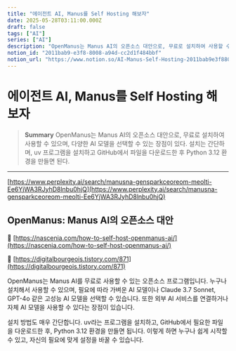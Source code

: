 ```yaml
---
title: "에이전트 AI, Manus를 Self Hosting 해보자"
date: 2025-05-28T03:11:00.000Z
draft: false
tags: ["AI"]
series: ["AI"]
description: "OpenManus는 Manus AI의 오픈소스 대안으로, 무료로 설치하여 사용할 수 있으며, 다양한 AI 모델을 선택할 수 있는 장점이 있다. 설치는 간단하며, uv 프로그램을 설치하고 GitHub에서 파일을 다운로드한 후 Python 3.12 환경을 만들면 된다."
notion_id: "2011bab9-e3f8-8008-a94d-cc2d1f484bbf"
notion_url: "https://www.notion.so/AI-Manus-Self-Hosting-2011bab9e3f88008a94dcc2d1f484bbf"
---
```


# 에이전트 AI, Manus를 Self Hosting 해보자

> **Summary**
> OpenManus는 Manus AI의 오픈소스 대안으로, 무료로 설치하여 사용할 수 있으며, 다양한 AI 모델을 선택할 수 있는 장점이 있다. 설치는 간단하며, uv 프로그램을 설치하고 GitHub에서 파일을 다운로드한 후 Python 3.12 환경을 만들면 된다.

---

[https://www.perplexity.ai/search/manusna-gensparkceoreom-meolti-Ee6YjWA3RJyhD8lnbu0hjQ](https://www.perplexity.ai/search/manusna-gensparkceoreom-meolti-Ee6YjWA3RJyhD8lnbu0hjQ)

## OpenManus: Manus AI의 오픈소스 대안

🔗 [https://nascenia.com/how-to-self-host-openmanus-ai/](https://nascenia.com/how-to-self-host-openmanus-ai/)

🔗 [https://digitalbourgeois.tistory.com/871](https://digitalbourgeois.tistory.com/871)

OpenManus는 Manus AI를 무료로 사용할 수 있는 오픈소스 프로그램입니다. 누구나 설치해서 사용할 수 있으며, 필요에 따라 가벼운 AI 모델이나 Claude 3.7 Sonnet, GPT-4o 같은 고성능 AI 모델을 선택할 수 있습니다. 또한 외부 AI 서비스를 연결하거나 자체 AI 모델을 사용할 수 있다는 장점이 있습니다.

설치 방법도 매우 간단합니다. uv라는 프로그램을 설치하고, GitHub에서 필요한 파일을 다운로드한 후, Python 3.12 환경을 만들면 됩니다. 이렇게 하면 누구나 쉽게 시작할 수 있고, 자신의 필요에 맞게 설정을 바꿀 수 있습니다.

